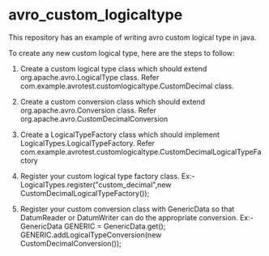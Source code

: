 # avro_custom_logicaltype
This repository has an example of writing avro custom logical type in java.

To create any new custom logical type, here are the steps to follow:
1) Create a custom logical type class which should extend org.apache.avro.LogicalType class. 
Refer com.example.avrotest.customlogicaltype.CustomDecimal class.
2) Create a custom conversion class which should extend org.apache.avro.Conversion class. 
Refer org.apache.avro.CustomDecimalConversion
3) Create a LogicalTypeFactory class which should implement LogicalTypes.LogicalTypeFactory. 
Refer com.example.avrotest.customlogicaltype.CustomDecimalLogicalTypeFactory
4) Register your custom logical type factory class.
Ex:- <br/>
      LogicalTypes.register("custom_decimal",new CustomDecimalLogicalTypeFactory());
      
5) Register your custom conversion class with GenericData so that DatumReader or DatumWriter can do the appropriate conversion.
Ex:- <br/>
      GenericData GENERIC = GenericData.get();
      GENERIC.addLogicalTypeConversion(new CustomDecimalConversion());


